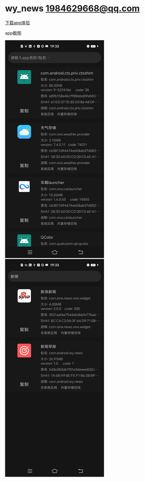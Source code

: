 # wy_news 1984629668@qq.com

[下载app体验](https://github.com/gyadministrator/AppManager/releases/download/1.0/release_v1.0_20230625_1942.apk)

app截图

![image](https://github.com/gyadministrator/AppManager/blob/master/screenshot/Screenshot_1.png)
![image](https://github.com/gyadministrator/AppManager/blob/master/screenshot/Screenshot_2.png)
